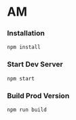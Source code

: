 # AM

### Installation

```
npm install
```

### Start Dev Server

```
npm start
```

### Build Prod Version

```
npm run build
```
